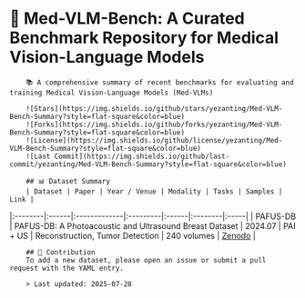 # 🧠 Med-VLM-Bench: A Curated Benchmark Repository for Medical Vision-Language Models

        📚 A comprehensive summary of recent benchmarks for evaluating and training Medical Vision-Language Models (Med-VLMs)

        ![Stars](https://img.shields.io/github/stars/yezanting/Med-VLM-Bench-Summary?style=flat-square&color=blue)
        ![Forks](https://img.shields.io/github/forks/yezanting/Med-VLM-Bench-Summary?style=flat-square&color=blue)
        ![License](https://img.shields.io/github/license/yezanting/Med-VLM-Bench-Summary?style=flat-square&color=blue)
        ![Last Commit](https://img.shields.io/github/last-commit/yezanting/Med-VLM-Bench-Summary?style=flat-square&color=blue)

        ## 📊 Dataset Summary
        | Dataset | Paper | Year / Venue | Modality | Tasks | Samples | Link |
|:--------|:------|:-------------|:---------|:------|:--------|:-----|
| PAFUS-DB | PAFUS-DB: A Photoacoustic and Ultrasound Breast Dataset | 2024.07 | PAI + US | Reconstruction, Tumor Detection | 240 volumes | [Zenodo](https://zenodo.org/record/xxxx) |

        ## 🤝 Contribution
        To add a new dataset, please open an issue or submit a pull request with the YAML entry.

        > Last updated: 2025-07-28